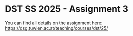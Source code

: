 DST SS 2025 - Assignment 3
==========================

You can find all details on the assignment here: https://dsg.tuwien.ac.at/teaching/courses/dst/25/
